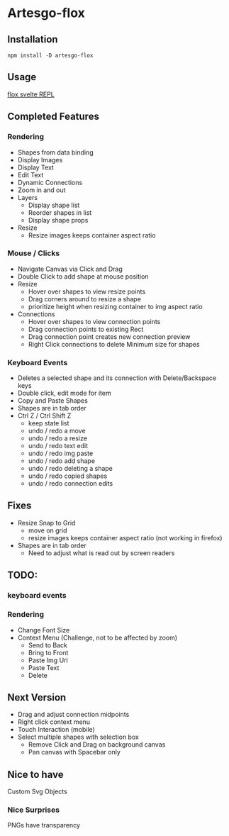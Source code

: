 # Artesgo-flox

## Installation

 `npm install -D artesgo-flox`

## Usage

[flox svelte REPL](https://svelte.dev/repl/48a0334cd2d249b185e97f9fbbd19f40?version=3.48.0)

## Completed Features

### Rendering

* Shapes from data binding
* Display Images
* Display Text
* Edit Text
* Dynamic Connections
* Zoom in and out
* Layers
  * Display shape list
  * Reorder shapes in list
  * Display shape props
* Resize
  * Resize images keeps container aspect ratio

### Mouse / Clicks

* Navigate Canvas via Click and Drag
* Double Click to add shape at mouse position
* Resize
  * Hover over shapes to view resize points
  * Drag corners around to resize a shape
  * prioritize height when resizing container to img aspect ratio
* Connections
  * Hover over shapes to view connection points
  * Drag connection points to existing Rect
  * Drag connection point creates new connection preview
  * Right Click connections to delete
Minimum size for shapes

### Keyboard Events
* Deletes a selected shape and its connection with Delete/Backspace keys
* Double click, edit mode for item
* Copy and Paste Shapes
* Shapes are in tab order
* Ctrl Z / Ctrl Shift Z
  * keep state list
  * undo / redo a move
  * undo / redo a resize
  * undo / redo text edit
  * undo / redo img paste
  * undo / redo add shape
  * undo / redo deleting a shape
  * undo / redo copied shapes
  * undo / redo connection edits

## Fixes
* Resize Snap to Grid
  * move on grid
  * resize images keeps container aspect ratio (not working in firefox)
* Shapes are in tab order
  * Need to adjust what is read out by screen readers

## TODO:

### keyboard events

### Rendering

* Change Font Size
* Context Menu (Challenge, not to be affected by zoom)
  * Send to Back
  * Bring to Front
  * Paste Img Url
  * Paste Text
  * Delete

## Next Version
* Drag and adjust connection midpoints
* Right click context menu
* Touch Interaction (mobile)
* Select multiple shapes with selection box
  * Remove Click and Drag on background canvas
  * Pan canvas with Spacebar only

## Nice to have
Custom Svg Objects

### Nice Surprises
PNGs have transparency